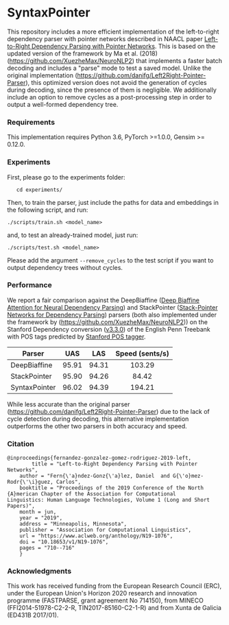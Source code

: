 # SyntaxPointer
This repository includes a more efficient implementation of the left-to-right dependency parser with pointer networks described in NAACL paper [Left-to-Right Dependency Parsing with Pointer Networks](https://arxiv.org/abs/1903.08445). This is based on the updated version of the framework by Ma et al. (2018) (https://github.com/XuezheMax/NeuroNLP2) that implements a faster batch decoding and includes a "parse" mode to test a saved model. Unlike the original implementation (https://github.com/danifg/Left2Right-Pointer-Parser), this optimized version does not avoid the generation of cycles during decoding, since the presence of them is negligible. We additionally include an option to remove cycles as a post-processing step in order to output a well-formed dependency tree.


### Requirements
This implementation requires Python 3.6, PyTorch >=1.0.0, Gensim >= 0.12.0. 

### Experiments
First, please go to the experiments folder:

       cd experiments/

Then, to train the parser, just include the paths for data and embeddings in the following script, and run:

    ./scripts/train.sh <model_name>

and, to test an already-trained model, just run:

    ./scripts/test.sh <model_name>

Please add the argument ``--remove_cycles`` to the test script if you want to output dependency trees without cycles.

### Performance

We report a fair comparison against the DeepBiaffine ([Deep Biaffine Attention for Neural Dependency Parsing](https://arxiv.org/abs/1611.01734)) and StackPointer ([Stack-Pointer Networks for Dependency Parsing](https://arxiv.org/abs/1805.01087)) parsers (both also implemented under the framework by (https://github.com/XuezheMax/NeuroNLP2)) on the Stanford Dependency conversion ([v3.3.0](https://nlp.stanford.edu/software/stanford-parser-full-2013-11-12.zip)) of the English Penn Treebank with POS tags predicted by [Stanford POS tagger](https://nlp.stanford.edu/software/stanford-postagger-full-2018-10-16.zip).

| Parser        |  UAS  |  LAS  | Speed (sents/s) |
| ------------- | :---: | :---: | :-------------: |
| DeepBiaffine  | 95.91 | 94.31 |     103.29      |
| StackPointer  | 95.90 | 94.26 |     84.42       |
| SyntaxPointer | 96.02 | 94.39 |     194.21      |

While less accurate than the original parser (https://github.com/danifg/Left2Right-Pointer-Parser) due to the lack of cycle detection during decoding, this alternative implementation outperforms the other two parsers in both accuracy and speed.

### Citation
    @inproceedings{fernandez-gonzalez-gomez-rodriguez-2019-left,
            title = "Left-to-Right Dependency Parsing with Pointer Networks",
	    author = "Fern{\'a}ndez-Gonz{\'a}lez, Daniel  and G{\'o}mez-Rodr{\'\i}guez, Carlos",
	    booktitle = "Proceedings of the 2019 Conference of the North {A}merican Chapter of the Association for Computational    Linguistics: Human Language Technologies, Volume 1 (Long and Short Papers)",
	    month = jun,
	    year = "2019",
	    address = "Minneapolis, Minnesota",
	    publisher = "Association for Computational Linguistics",
	    url = "https://www.aclweb.org/anthology/N19-1076",
	    doi = "10.18653/v1/N19-1076",
	    pages = "710--716"
	    }

### Acknowledgments

This work has received funding from the European Research Council (ERC), under the European Union's Horizon 2020 research and innovation programme (FASTPARSE, grant agreement No 714150), from MINECO (FFI2014-51978-C2-2-R, TIN2017-85160-C2-1-R) and from Xunta de Galicia (ED431B 2017/01).